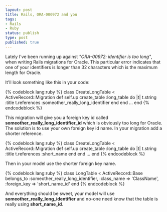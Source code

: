 ```yaml
---
layout: post
title: Rails, ORA-000972 and you
tags:
- Rails
- Ruby
status: publish
type: post
published: true
---
```


Lately I've been running up against *"ORA-00972: identifier is too long"*, when
writing Rails migrations for Oracle. This particular error indicates that one of
your identifiers is longer than 32 characters which is the maximum length for
Oracle.

It'll look something like this in your code:

{% codeblock lang:ruby %}
class CreateLongTable < ActiveRecord::Migration
  def self.up
    create_table :long_table do |t|
      t.string :title
      t.references :someother_really_long_identifier
    end
  end
  ...
end
{% endcodeblock %}


This migration will give you a foreign key id called
**someother_really_long_identifier_id** which is obviously too long for
Oracle. The solution is to use your own foreign key id name. In your migration
add a shorter reference.

{% codeblock lang:ruby %}
class CreateLongTable < ActiveRecord::Migration
  def self.up
    create_table :long_table do |t|
      t.string :title
      t.references :short_name
    end
  end
  ...
end
{% endcodeblock %}

Then in your model use the shorter foreign key name.

{% codeblock lang:ruby %}
class LongTable < ActiveRecord::Base
  belongs_to :someother_really_long_identifier,
             :class_name => 'ClassName',
             :foreign_key => 'short_name_id'
end
{% endcodeblock %}

And everything should be sweet, your model will use
**someother_really_long_identifier** and no-one need know that the table is
really using **short_name_id**.
